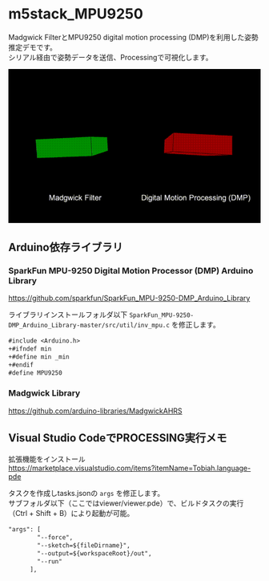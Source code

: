 # m5stack_MPU9250

Madgwick FilterとMPU9250 digital motion processing (DMP)を利用した姿勢推定デモです。  
シリアル経由で姿勢データを送信、Processingで可視化します。  

![screenshot](./viewer/screenshot.gif)

## Arduino依存ライブラリ

### SparkFun MPU-9250 Digital Motion Processor (DMP) Arduino Library
https://github.com/sparkfun/SparkFun_MPU-9250-DMP_Arduino_Library

ライブラリインストールフォルダ以下 `SparkFun_MPU-9250-DMP_Arduino_Library-master/src/util/inv_mpu.c` を修正します。

```
#include <Arduino.h>
+#ifndef min
+#define min _min
+#endif
#define MPU9250
```

### Madgwick Library
https://github.com/arduino-libraries/MadgwickAHRS

## Visual Studio CodeでPROCESSING実行メモ
拡張機能をインストール  
https://marketplace.visualstudio.com/items?itemName=Tobiah.language-pde

タスクを作成しtasks.jsonの `args` を修正します。  
サブフォルダ以下（ここではviewer/viewer.pde）で、ビルドタスクの実行（Ctrl + Shift + B）により起動が可能。  

```
"args": [
        "--force",
        "--sketch=${fileDirname}",
        "--output=${workspaceRoot}/out",
        "--run"
      ],
```
